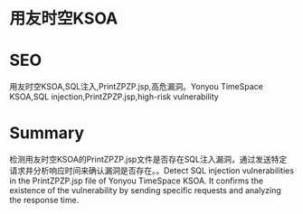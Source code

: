 # 用友时空KSOA
# SEO
用友时空KSOA,SQL注入,PrintZPZP.jsp,高危漏洞。Yonyou TimeSpace KSOA,SQL injection,PrintZPZP.jsp,high-risk vulnerability
# Summary
检测用友时空KSOA的PrintZPZP.jsp文件是否存在SQL注入漏洞，通过发送特定请求并分析响应时间来确认漏洞是否存在。。Detect SQL injection vulnerabilities in the PrintZPZP.jsp file of Yonyou TimeSpace KSOA. It confirms the existence of the vulnerability by sending specific requests and analyzing the response time.
